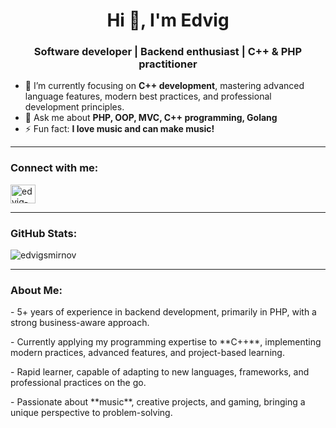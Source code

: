 <h1 align="center">Hi 👋, I'm Edvig</h1>
<h3 align="center">Software developer | Backend enthusiast | C++ & PHP practitioner</h3>

- 🌱 I’m currently focusing on **C++ development**, mastering advanced language features, modern best practices, and professional development principles.
- 💬 Ask me about **PHP, OOP, MVC, C++ programming, Golang**
- ⚡ Fun fact: **I love music and can make music!**

---

<h3 align="left">Connect with me:</h3>
<p align="left">
<a href="https://linkedin.com/in/edvig-smirnov" target="blank">
  <img align="center" src="https://raw.githubusercontent.com/rahuldkjain/github-profile-readme-generator/master/src/images/icons/Social/linked-in-alt.svg" alt="edvig-smirnov" height="30" width="40" />
</a>
</p>

---

<h3 align="left">GitHub Stats:</h3>
<p>
  <img align="center" src="https://github-readme-stats.vercel.app/api/top-langs?username=edvigsmirnov&show_icons=true&locale=en&layout=compact" alt="edvigsmirnov" />
</p>

---

<h3 align="left">About Me:</h3>
<p></p>- 5+ years of experience in backend development, primarily in PHP, with a strong business-aware approach.<p/>
<p>- Currently applying my programming expertise to **C++**, implementing modern practices, advanced features, and project-based learning.<p/>
<p>- Rapid learner, capable of adapting to new languages, frameworks, and professional practices on the go.<p/>
<p>- Passionate about **music**, creative projects, and gaming, bringing a unique perspective to problem-solving.<p/>
